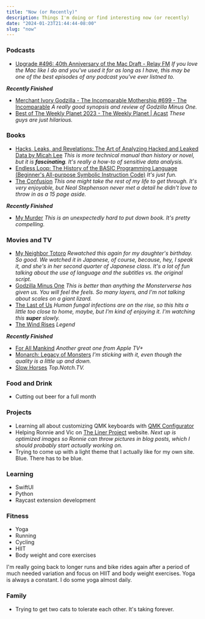 ```yaml
---
title: "Now (or Recently)"
description: Things I'm doing or find interesting now (or recently)
date: "2024-01-23T21:44:44-08:00"
slug: "now"
---
```


### Podcasts

- [Upgrade #496: 40th Anniversary of the Mac Draft - Relay FM](https://www.relay.fm/upgrade/496) *If you love the Mac like I do and you've used it for as long as I have, this may be one of the best episodes of any podcast you've ever listned to.*

***Recently Finished***

- [Merchant Ivory Godzilla - The Incomparable Mothership #699 - The Incomparable](https://www.theincomparable.com/theincomparable/699/) *A really good synopsis and review of Godzilla Minus One.*
- [Best of The Weekly Planet 2023 - The Weekly Planet | Acast](https://shows.acast.com/theweeklyplanet/episodes/best-of-the-weekly-planet-2023) *These guys are just hilarious.*

### Books

- [Hacks, Leaks, and Revelations: The Art of Analyzing Hacked and Leaked Data by Micah Lee](https://hacksandleaks.com/) *This is more technical manual than history or novel, but it is **fascinating**. It's really a how-to of sensitive data analysis.*
- [Endless Loop: The History of the BASIC Programming Language (Beginner's All-purpose Symbolic Instruction Code)](https://www.amazon.com/Endless-Loop-Programming-All-purpose-Instruction/dp/1974277070) *It's just fun.*
- [The Confusion](https://books.apple.com/us/book/the-confusion/id360608725) *This one might take the rest of my life to get through. It's very enjoyable, but Neal Stephenson never met a detail he didn't love to throw in as a 15 page aside.*

***Recently Finished***

- [My Murder](https://books.apple.com/us/book/my-murder/id6443695501) *This is an unexpectedly hard to put down book. It's pretty compelling.*

### Movies and TV

- [My Neighbor Totoro](https://en.wikipedia.org/wiki/My_Neighbor_Totoro) *Rewatched this again for my daughter's birthday. So good. We watched it in Japanese, of course, because, hey, I speak it, and she's in her second quarter of Japanese class. It's a lot of fun talking about the use of language and the subtitles vs. the original script.*
- [Godzilla Minus One](https://en.wikipedia.org/wiki/Godzilla_Minus_One) *This is better than anything the Monsterverse has given us. You will feel the feels. So many layers, and I'm not talking about scales on a giant lizard.*
- [The Last of Us](https://www.hbo.com/the-last-of-us) *Human fungal infections are on the rise, so this hits a little too close to home, maybe, but I'm kind of enjoying it. I'm watching this **super** slowly.*
- [The Wind Rises](https://en.wikipedia.org/wiki/The_Wind_Rises) *Legend*

***Recently Finished***

- [For All Mankind](https://tv.apple.com/us/show/for-all-mankind/umc.cmc.6wsi780sz5tdbqcf11k76mkp7) *Another great one from Apple TV+*
- [Monarch: Legacy of Monsters](https://tv.apple.com/us/show/monarch-legacy-of-monsters/umc.cmc.62l8x0ixrhyq3yaqa5y8yo7ew) *I'm sticking with it, even though the quality is a little up and down.*
- [Slow Horses](https://tv.apple.com/us/show/slow-horses/umc.cmc.2szz3fdt71tl1ulnbp8utgq5o) *Top.Notch.TV.*

### Food and Drink

- Cutting out beer for a full month

### Projects

- Learning all about customizing QMK keyboards with [QMK Configurator](https://config.qmk.fm/)
- Helping Ronnie and Vic on [The Liner Project](https://thelinerproject.com) website. *Next up is optimized images so Ronnie can throw pictures in blog posts, which I should probably start actually working on.*
- Trying to come up with a light theme that I actually like for my own site. Blue. There has to be blue.

### Learning

- SwiftUI
- Python
- Raycast extension development

### Fitness

- Yoga
- Running
- Cycling
- HIIT
- Body weight and core exercises

I'm really going back to longer runs and bike rides again after a period of much needed variation and focus on HIIT and body weight exercises. Yoga is always a constant. I do some yoga almost daily.

### Family

- Trying to get two cats to tolerate each other. It's taking forever.
